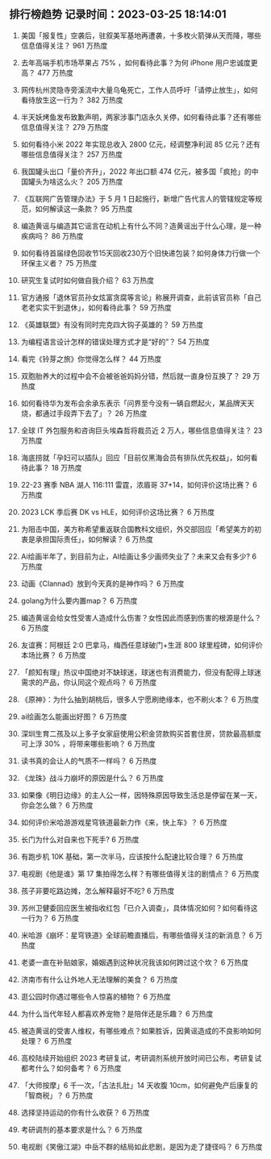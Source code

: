
## 排行榜趋势 记录时间：2023-03-25 18:14:01
  
  1. 美国「报复性」空袭后，驻叙美军基地再遭袭，十多枚火箭弹从天而降，哪些信息值得关注？ 961 万热度
    
  2. 去年高端手机市场苹果占 75% ，如何看待此事？为何 iPhone 用户忠诚度更高？ 477 万热度
    
  3. 网传杭州灵隐寺旁溪流中大量乌龟死亡，工作人员呼吁「请停止放生」，如何看待放生这一行为？ 382 万热度
    
  4. 半天妖烤鱼发布致歉声明，两家涉事门店永久关停，如何看待此事？还有哪些信息值得关注？ 279 万热度
    
  5. 如何看待小米 2022 年实现总收入 2800 亿元，经调整净利润 85 亿元？还有哪些信息值得关注？ 257 万热度
    
  6. 我国罐头出口「量价齐升」，2022 年出口额 474 亿元，被多国「疯抢」的中国罐头为啥这么火？ 205 万热度
    
  7. 《互联网广告管理办法》于 5 月 1 日起施行，新增广告代言人的管辖规定等规范，如何解读这一条款？ 95 万热度
    
  8. 编造黄谣与编造其它谣言在动机上有什么不同？造黄谣出于什么心理，是一种疾病吗？ 86 万热度
    
  9. 如何看待首届绿色回收节15天回收230万个旧快递包装？如何身体力行做一个环保主义者？ 75 万热度
    
  10. 研究生复试时如何做自我介绍？ 63 万热度
    
  11. 官方通报「退休官员孙女炫富贪腐等言论」称展开调查，此前该官员称「自己老老实实干到退休」，如何看待此事？ 59 万热度
    
  12. 《英雄联盟》有没有同时完克四大钩子英雄的？ 59 万热度
    
  13. 为编程语言设计怎样的错误处理方式才是“好的”？ 54 万热度
    
  14. 看完《铃芽之旅》你觉得怎么样？ 44 万热度
    
  15. 双胞胎养大的过程中会不会被爸爸妈妈分错，然后就一直身份互换了？ 29 万热度
    
  16. 如何看待华为发布会余承东表示「问界至今没有一辆自燃起火，某品牌天天烧，都通过手段弄下去了」？ 26 万热度
    
  17. 全球 IT 外包服务和咨询巨头埃森哲将裁员近 2 万人，哪些信息值得关注？ 23 万热度
    
  18. 海底捞就「孕妇可以插队」回应「目前仅黑海会员有排队优先权益」，如何看待此事？ 18 万热度
    
  19. 22-23 赛季 NBA 湖人 116:111 雷霆，浓眉哥 37+14，如何评价这场比赛？ 6 万热度
    
  20. 2023 LCK 季后赛 DK vs HLE，如何评价这场比赛？ 6 万热度
    
  21. 为阻击中国，美方称希望重返联合国教科文组织，外交部回应「希望美方的初衷是承担国际责任」，如何解读？ 6 万热度
    
  22. Ai绘画半年了，到目前为止，AI绘画让多少画师失业了？未来又会有多少? 6 万热度
    
  23. 动画《Clannad》放到今天真的是神作吗？ 6 万热度
    
  24. golang为什么要内置map？ 6 万热度
    
  25. 编造黄谣会给女性受害人造成什么伤害？女性因此而感到伤害的根源是什么？ 6 万热度
    
  26. 友谊赛：阿根廷 2:0 巴拿马，梅西任意球破门+生涯 800 球里程碑，如何评价本场比赛？ 6 万热度
    
  27. 「颜知有理」热议中国绝对不缺球迷，球迷也有消费能力，但没有配得上球迷需求的产品，你认同这个观点吗？ 6 万热度
    
  28. 《原神》：为什么抽到胡桃后，很多人宁愿刷绝缘本，也不刷火本？ 6 万热度
    
  29. ai绘画怎么能画出好图？ 6 万热度
    
  30. 深圳生育二孩及以上多子女家庭使用公积金贷款购买首套住房，贷款最高额度可上浮 30% ，将带来哪些影响？ 6 万热度
    
  31. 读书真的会让人的气质不一样吗？ 6 万热度
    
  32. 《龙珠》战斗力崩坏的原因是什么？ 6 万热度
    
  33. 如果像《明日边缘》的主人公一样，因特殊原因导致生活总是停留在某一天，你会怎么做？ 6 万热度
    
  34. 如何评价米哈游游戏星穹铁道最新力作《来，快上车》？ 6 万热度
    
  35. 长门为什么对自来也下死手? 6 万热度
    
  36. 有跑步机 10K 基础，第一次半马，应该按什么配速比较合理？ 6 万热度
    
  37. 电视剧《他是谁》第 17 集拍得怎么样？有哪些值得关注的剧情点？ 6 万热度
    
  38. 孩子非要吃路边摊，怎么解释最好不吃? 6 万热度
    
  39. 苏州卫健委回应医生被指收红包「已介入调查」，具体情况如何？如何看待这一行为？ 6 万热度
    
  40. 米哈游《崩坏：星穹铁道》全球前瞻直播后，有哪些值得关注的新消息？ 6 万热度
    
  41. 老婆一直在补贴娘家，婚姻遇到这种状况我该如何跨过这个坎？ 6 万热度
    
  42. 济南市有什么让外地人无法理解的美食？ 6 万热度
    
  43. 逛公园时你遇过哪些令人惊喜的植物？ 6 万热度
    
  44. 为什么当代年轻人都喜欢养宠物？是陪伴还是乐趣？ 6 万热度
    
  45. 被造黄谣的受害人维权，有哪些难点？如果胜诉，因黄谣造成的不良影响如何处理？ 6 万热度
    
  46. 高校陆续开始组织 2023 考研复试，考研调剂系统开放时间已公布，考研复试都考什么？如何备考？ 6 万热度
    
  47. 「大师按摩」6 千一次，「古法扎肚」14 天收腹 10cm，如何避免产后康复的「智商税」？ 6 万热度
    
  48. 选择坚持运动的你有什么收获？ 6 万热度
    
  49. 考研调剂的基本要求是什么？ 6 万热度
    
  50. 电视剧《笑傲江湖》中岳不群的结局如此悲剧，是因为走了捷径吗？ 6 万热度
    